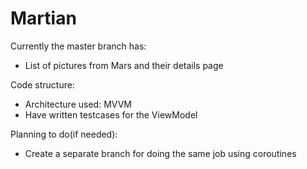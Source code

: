 # Martian

Currently the master branch has:
- List of pictures from Mars and their details page

Code structure:
- Architecture used: MVVM
- Have written testcases for the ViewModel



Planning to do(if needed):
- Create a separate branch for doing the same job using coroutines
